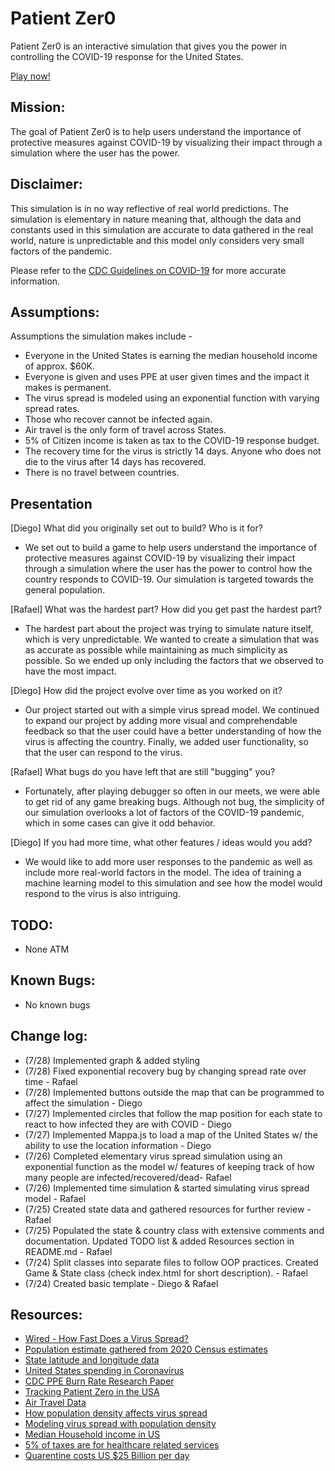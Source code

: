 # Patient Zer0

Patient Zer0 is an interactive simulation that gives you the power in controlling the COVID-19 response for the United States.

[Play now!](https://cssi-patient-zer0.glitch.me/)

## Mission:

The goal of Patient Zer0 is to help users understand the importance of protective measures against COVID-19 by visualizing their impact through a simulation where the user has the power.

## Disclaimer:

This simulation is in no way reflective of real world predictions. The simulation is elementary in nature meaning that, although the data and constants used in this simulation are accurate to data gathered in the real world, nature is unpredictable and this model only considers very small factors of the pandemic.

Please refer to the [CDC Guidelines on COVID-19](https://www.cdc.gov/coronavirus/2019-ncov/index.html) for more accurate information.

## Assumptions: 

Assumptions the simulation makes include - 

- Everyone in the United States is earning the median household income of approx. $60K.
- Everyone is given and uses PPE at user given times and the impact it makes is permanent.
- The virus spread is modeled using an exponential function with varying spread rates.
- Those who recover cannot be infected again.
- Air travel is the only form of travel across States.
- 5% of Citizen income is taken as tax to the COVID-19 response budget.
- The recovery time for the virus is strictly 14 days. Anyone who does not die to the virus after 14 days has recovered.
- There is no travel between countries.

## Presentation

[Diego] What did you originally set out to build? Who is it for?

- We set out to build a game to help users understand the importance of protective measures against COVID-19 by visualizing their impact through a simulation where the user has the power to control how the country responds to COVID-19. Our simulation is targeted towards the general population.

[Rafael] What was the hardest part? How did you get past the hardest part?

- The hardest part about the project was trying to simulate nature itself, which is very unpredictable. We wanted to create a simulation that was as accurate as possible while maintaining as much simplicity as possible. So we ended up only including the factors that we observed to have the most impact.

[Diego] How did the project evolve over time as you worked on it?

- Our project started out with a simple virus spread model. We continued to expand our project by adding more visual and comprehendable feedback so that the user could have a better understanding of how the virus is affecting the country. Finally, we added user functionality, so that the user can respond to the virus.

[Rafael] What bugs do you have left that are still "bugging" you?

- Fortunately, after playing debugger so often in our meets, we were able to get rid of any game breaking bugs. Although not bug, the simplicity of our simulation overlooks a lot of factors of the COVID-19 pandemic, which in some cases can give it odd behavior. 

[Diego] If you had more time, what other features / ideas would you add?

- We would like to add more user responses to the pandemic as well as include more real-world factors in the model. The idea of training a machine learning model to this simulation and see how the model would respond to the virus is also intriguing. 

## TODO:
 - None ATM

## Known Bugs:

- No known bugs

## Change log:

- (7/28) Implemented graph & added styling
- (7/28) Fixed exponential recovery bug by changing spread rate over time - Rafael
- (7/28) Implemented buttons outside the map that can be programmed to affect the simulation - Diego
- (7/27) Implemented circles that follow the map position for each state to react to how infected they are with COVID - Diego
- (7/27) Implemented Mappa.js to load a map of the United States w/ the ability to use the location information - Diego
- (7/26) Completed elementary virus spread simulation using an exponential function as the model w/ features of keeping track of how many people are infected/recovered/dead- Rafael
- (7/26) Implemented time simulation & started simulating virus spread model - Rafael
- (7/25) Created state data and gathered resources for further review - Rafael
- (7/25) Populated the state & country class with extensive comments and documentation. Updated TODO list & added Resources section in README.md - Rafael
- (7/24) Split classes into separate files to follow OOP practices. Created Game & State class (check index.html for short description). - Rafael
- (7/24) Created basic template - Diego & Rafael

## Resources:

- [Wired - How Fast Does a Virus Spread?](https://www.wired.com/story/how-fast-does-a-virus-spread/)
- [Population estimate gathered from 2020 Census estimates](https://worldpopulationreview.com/state-rankings/state-densities)
- [State latitude and longitude data](https://gist.github.com/meiqimichelle/7727723)
- [United States spending in Coronavirus](https://www.washingtonpost.com/business/2020/04/15/coronavirus-economy-6-trillion/)
- [CDC PPE Burn Rate Research Paper](https://www.ncbi.nlm.nih.gov/pmc/articles/PMC7225214/)
- [Tracking Patient Zero in the USA](https://www.theguardian.com/world/2020/may/26/us-coronavirus-patient-zero-100000-deaths)
- [Air Travel Data](https://www.nationalgeographic.com/science/2020/01/how-coronavirus-spreads-on-a-plane/#close)
- [How population density affects virus spread](https://www.sciencedirect.com/science/article/pii/S0025556413001235)
- [Modeling virus spread with population density](https://www.sciencedirect.com/science/article/pii/S0025556413001235)
- [Median Household income in US](https://www.investopedia.com/personal-finance/what-average-income-us/)
- [5% of taxes are for healthcare related services](https://www.crfb.org/papers/american-health-care-health-spending-and-federal-budget)
- [Quarentine costs US $25 Billion per day](https://www.bizjournals.com/stlouis/news/2020/04/14/quarantine-costs-u-s-25-billion-a-day-st-louis.html)
